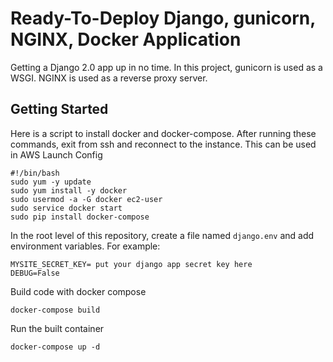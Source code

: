 # Ready-To-Deploy Django, gunicorn, NGINX, Docker Application
Getting a Django 2.0 app up in no time. In this project, gunicorn is used as a WSGI. NGINX is used as a reverse proxy server.

## Getting Started
Here is a script to install docker and docker-compose. After running these commands, exit from ssh and reconnect to the instance. This can be used in AWS Launch Config
```
#!/bin/bash
sudo yum -y update
sudo yum install -y docker
sudo usermod -a -G docker ec2-user
sudo service docker start
sudo pip install docker-compose
```

In the root level of this repository, create a file named `django.env` and add environment variables. For example:
```
MYSITE_SECRET_KEY= put your django app secret key here
DEBUG=False
```

Build code with docker compose
```
docker-compose build
```

Run the built container
```
docker-compose up -d
```
